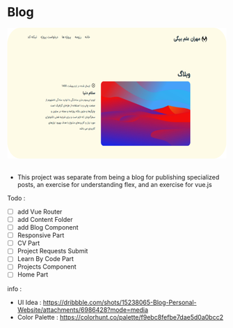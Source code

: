 # Blog

<div align="center">
        <img src="src\assets\Images\Screen Shot.png" 
        alt="this is a photo" width="600" height="300">
        <br>
        </div>
<br>

- This project was separate from being a blog for publishing specialized posts, an exercise for understanding flex, and an exercise for vue.js

Todo :
- [ ] add Vue Router
- [ ] add Content Folder
- [ ] add Blog Component
- [ ] Responsive Part
- [ ] CV Part
- [ ] Project Requests Submit
- [ ] Learn By Code Part
- [ ] Projects Component
- [ ] Home Part

info :
- UI Idea : https://dribbble.com/shots/15238065-Blog-Personal-Website/attachments/6986428?mode=media
- Color Palette : https://colorhunt.co/palette/f9ebc8fefbe7dae5d0a0bcc2

